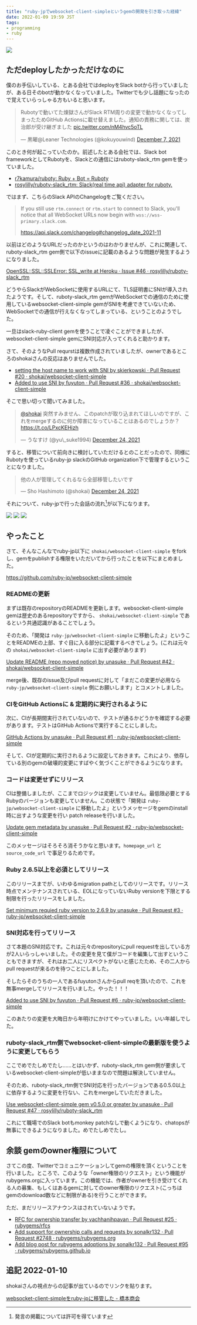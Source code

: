 ```yaml
---
title: "ruby-jpでwebsocket-client-simpleというgemの開発を引き取った経緯"
date: 2022-01-09 19:59 JST
tags:
- programming
- ruby
---
```


![](2022/websocket-client-simple-github.png)

## ただdeployしたかっただけなのに
僕のお手伝いしている、とある会社ではdeployをSlack botから行っていましたが、ある日そのbotが動かなくなっていました。Twitterでも少し話題になったので覚えていらっしゃる方もいると思います。

<blockquote class="twitter-tweet"><p lang="ja" dir="ltr">Rubotyで動いてた煉獄さんがSlack RTM周りの変更で動かなくなってしまったためGitHub Actionsに載せ替えました。通知の責務に関しては、炭治郎が受け継ぎました <a href="https://t.co/nM4hvc5oTL">pic.twitter.com/nM4hvc5oTL</a></p>&mdash; 黒曜@Leaner Technologies (@kokuyouwind) <a href="https://twitter.com/kokuyouwind/status/1468072928885735427?ref_src=twsrc%5Etfw">December 7, 2021</a></blockquote> <script async src="https://platform.twitter.com/widgets.js" charset="utf-8"></script>

このとき何が起こっていたのか。前述したとある会社では、Slack bot frameworkとしてRubotyを、Slackとの通信にはruboty-slack_rtm gemを使っていました。

* [r7kamura/ruboty: Ruby + Bot = Ruboty](https://github.com/r7kamura/ruboty)
* [rosylilly/ruboty-slack_rtm: Slack(real time api) adapter for ruboty.](https://github.com/rosylilly/ruboty-slack_rtm)

ではまず、こちらのSlack APIのChangelogをご覧ください。

> If you still use `rtm.connect` or `rtm.start` to connect to Slack, you'll notice that all WebSocket URLs now begin with `wss://wss-primary.slack.com`.
>
> https://api.slack.com/changelog#changelog_date_2021-11

以前はどのようなURLだったのかというのはわかりませんが、これに関連して、ruboty-slack_rtm gem側で以下のissueに記載のあるような問題が発生するようになりました。

[OpenSSL::SSL::SSLError: SSL_write at Heroku · Issue #46 · rosylilly/ruboty-slack_rtm](https://github.com/rosylilly/ruboty-slack_rtm/issues/46)

どうやらSlackがWebSocketに使用するURLにて、TLS証明書にSNIが導入されたようです。そして、ruboty-slack_rtm gemがWebSocketでの通信のために使用しているwebsocket-client-simple gemがSNIを考慮できていないため、WebSocketでの通信が行えなくなってしまっている、ということのようでした。

一旦はslack-ruby-client gemを使うことで凌ぐことができましたが、websocket-client-simple gemにSNI対応が入ってくれると助かります。

さて、そのようなPull requrstは複数作成されていましたが、ownerであるところのshokaiさんの反応はありませんでした。

* [setting the host name to work with SNI by skierkowski · Pull Request #20 · shokai/websocket-client-simple](https://github.com/shokai/websocket-client-simple/pull/20)
* [Added to use SNI by fuyuton · Pull Request #36 · shokai/websocket-client-simple](https://github.com/shokai/websocket-client-simple/pull/36)

そこで思い切って聞いてみました。

<blockquote class="twitter-tweet"><p lang="ja" dir="ltr"><a href="https://twitter.com/shokai?ref_src=twsrc%5Etfw">@shokai</a> 突然すみません、このpatchが取り込まれてほしいのですが、これをmergeするのに何か障害になっていることはあるのでしょうか？<a href="https://t.co/LPxcKEHizh">https://t.co/LPxcKEHizh</a></p>&mdash; うなすけ (@yu\_suke1994) <a href="https://twitter.com/yu_suke1994/status/1474220431192526848?ref_src=twsrc%5Etfw">December 24, 2021</a></blockquote> <script async src="https://platform.twitter.com/widgets.js" charset="utf-8"></script>

すると、移管について前向きに検討していただけるとのことだったので、同様にRubotyを使っているruby-jp slackのGitHub organization下で管理するということになりました。

<blockquote class="twitter-tweet"><p lang="ja" dir="ltr">他の人が管理してくれるなら全部移管したいです</p>&mdash; Sho Hashimoto (@shokai) <a href="https://twitter.com/shokai/status/1474253588516175872?ref_src=twsrc%5Etfw">December 24, 2021</a></blockquote> <script async src="https://platform.twitter.com/widgets.js" charset="utf-8"></script>

それについて、ruby-jpで行った会話の流れ[^slack]が以下になります。

[^slack]: 発言の掲載については許可を得ています

![](2022/websocket-client-simple-slack-1.png)
![](2022/websocket-client-simple-slack-2.png)
![](2022/websocket-client-simple-slack-3.png)

## やったこと
さて、そんなこんなでruby-jp以下に `shokai/websocket-client-simple` をforkし、gemをpublishする権限をいただいてから行ったことを以下にまとめました。

<https://github.com/ruby-jp/websocket-client-simple>

### READMEの更新
まずは既存のrepositoryのREADMEを更新します。websocket-client-simple gemは歴史のあるrepositoryですから、 `shokai/websocket-client-simple` であるという共通認識があることでしょう。

そのため、「開発は `ruby-jp/websocket-client-simple` に移動したよ」ということをREADMEの上部、すぐ目に入る部分に記載するべきでしょう。(これは元々の `shokai/websocket-client-simple` に出す必要があります)

[Update README (repo moved notice) by unasuke · Pull Request #42 · shokai/websocket-client-simple](https://github.com/shokai/websocket-client-simple/pull/42)

merge後、既存のissue及びpull requestに対して「まだこの変更が必用なら `ruby-jp/websocket-client-simple` 側にお願いします」とコメントしました。

### CIをGitHub Actionsに & 定期的に実行されるように
次に、CIが長期間実行されていないので、テストが通るかどうかを確認する必要があります。テストはGitHub Actionsで実行することにしました。

[GitHub Actions by unasuke · Pull Request #1 · ruby-jp/websocket-client-simple](https://github.com/ruby-jp/websocket-client-simple/pull/1)

そして、CIが定期的に実行されるように設定しておきます。これにより、依存している別のgemの破壊的変更にすばやく気づくことができるようになります。

### コードは変更せずにリリース
CIは整備しましたが、ここまでロジックは変更していません。最低限必要とするRubyのバージョンも変更していません。この状態で「開発は `ruby-jp/websocket-client-simple` に移動したよ」というメッセージをgemのinstall時に出すような変更を行い patch releaseを行いました。

[Update gem metadata by unasuke · Pull Request #2 · ruby-jp/websocket-client-simple](https://github.com/ruby-jp/websocket-client-simple/pull/2)

このメッセージはそろそろ消そうかなと思います。`homepage_url` と `source_code_url` で事足りるためです。

### Ruby 2.6.5以上を必須としてリリース
このリリースまでが、いわゆるmigration pathとしてのリリースです。リリース時点でメンテナンスされている、EOLになっていないRuby versionを下限とする制限を行ったリリースをしました。

[Set minimum requied ruby version to 2.6.9 by unasuke · Pull Request #3 · ruby-jp/websocket-client-simple](https://github.com/ruby-jp/websocket-client-simple/pull/3)

### SNI対応を行ってリリース
さて本題のSNI対応です。これは元々のrepositoryにpull requestを出している方が2人いらっしゃいました。その変更を見て僕がコードを編集して出すということもできますが、それはお二人にリスペクトがないと感じたため、その二人からpull requestが来るのを待つことにしました。

そしたらそのうちの一人であるfuyutonさんからpull reqを頂いたので、これを無事mergeしてリリースを行いました。やった！！！

[Added to use SNI by fuyuton · Pull Request #6 · ruby-jp/websocket-client-simple](https://github.com/ruby-jp/websocket-client-simple/pull/6)

このあたりの変更を大晦日から年明けにかけてやっていました。いい年越しでした。

### ruboty-slack_rtm側でwebsocket-client-simpleの最新版を使うように変更してもらう
ここでめでたしめでたし……とはいかず、ruboty-slack_rtm gem側が要求しているwebsocket-client-simpleが低いままなので問題は解決していません。

そのため、ruboty-slack_rtm側でSNI対応を行ったバージョンである0.5.0以上に依存するように変更を行ない、これをmergeしていただきました。 

[Use websocket-client-simple gem v0.5.0 or greater by unasuke · Pull Request #47 · rosylilly/ruboty-slack_rtm](https://github.com/rosylilly/ruboty-slack_rtm/pull/47)

これにて職場でのSlack botもmonkey patchなしで動くようになり、chatopsが無事にできるようになりました。めでたしめでたし。


## 余談 gemのowner権限について
さてこの度、Twitterでコミュニケーションしてgemの権限を頂くということを行いました。ところで、このような「owner権限のリクエスト」という機能がrubygems.orgに入っています。この機能では、作者がownerを引き受けてくれる人の募集、もしくはあるgemに対してのowner権限のリクエスト(こっちはgemのdownload数などに制限がある)を行うことができます。

ただ、まだリリースアナウンスはされていないようです。

* [RFC for ownership transfer by vachhanihpavan · Pull Request #25 · rubygems/rfcs](https://github.com/rubygems/rfcs/pull/25)
* [Add support for ownership calls and requests by sonalkr132 · Pull Request #2748 · rubygems/rubygems.org](https://github.com/rubygems/rubygems.org/pull/2748)
* [Add blog post for rubygems adoptions by sonalkr132 · Pull Request #95 · rubygems/rubygems.github.io](https://github.com/rubygems/rubygems.github.io/pull/95)

## 追記 2022-01-10
shokaiさんの視点からの記事が出ているのでリンクを貼ります。

[websocket-client-simpleをruby-jpに移管した - 橋本商会](https://scrapbox.io/shokai/websocket-client-simple%E3%82%92ruby-jp%E3%81%AB%E7%A7%BB%E7%AE%A1%E3%81%97%E3%81%9F)
